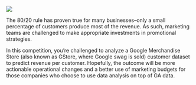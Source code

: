 ![](https://psmoduly.cz/588-thickbox_default/google-ecommerce-google-analytics-mereni-konverzitransakci.jpg)

The 80/20 rule has proven true for many businesses–only a small percentage of customers produce most of the revenue. As such, marketing teams are challenged to make appropriate investments in promotional strategies.

In this competition, you’re challenged to analyze a Google Merchandise Store (also known as GStore, where Google swag is sold) customer dataset to predict revenue per customer. Hopefully, the outcome will be more actionable operational changes and a better use of marketing budgets for those companies who choose to use data analysis on top of GA data.
